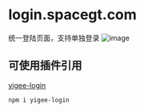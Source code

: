 # login.spacegt.com
统一登陆页面，支持单独登录
![image](https://github.com/user-attachments/assets/3be73718-87c6-4bc7-b974-8bcaa959de99)


## 可使用插件引用

[yigee-login](https://www.npmjs.com/package/yigee-login)

```
npm i yigee-login
```

